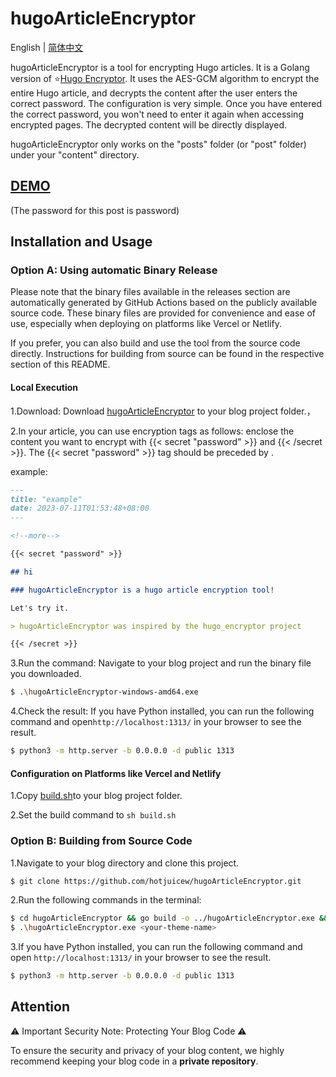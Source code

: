 # hugoArticleEncryptor

English | [简体中文](https://github.com/hotjuicew/hugoArticleEncryptor/blob/master/README-zh_CN.md)

hugoArticleEncryptor is a tool for encrypting Hugo articles. It is a Golang version of ⭐[Hugo Encryptor](https://github.com/Li4n0/hugo_encryptor).
It uses the AES-GCM algorithm to encrypt the entire Hugo article, and decrypts the content after the user enters the correct password.
The configuration is very simple. Once you have entered the correct password, you won't need to enter it again when accessing encrypted pages. The decrypted content will be directly displayed.

hugoArticleEncryptor only works on the "posts" folder (or "post" folder) under your "content" directory.

## [DEMO](https://juicebar-demo.add1.dev/)

(The password for this post is password)

## Installation and Usage

### Option A: Using automatic Binary Release

Please note that the binary files available in the releases section are automatically generated by GitHub Actions based on the publicly available source code. These binary files are provided for convenience and ease of use, especially when deploying on platforms like Vercel or Netlify.

If you prefer, you can also build and use the tool from the source code directly. Instructions for building from source can be found in the respective section of this README.

#### Local Execution

1.Download: Download [hugoArticleEncryptor](https://github.com/hotjuicew/hugoArticleEncryptor/releases/latest) to your blog project folder.，

2.In your article, you can use encryption tags as follows: enclose the content you want to encrypt with {{< secret "password" >}} and {{< /secret >}}. The {{< secret "password" >}} tag should be preceded by <!--more-->.

example:

```markdown
---
title: "example"
date: 2023-07-11T01:53:48+08:00
---

<!--more-->

{{< secret "password" >}}

## hi

### hugoArticleEncryptor is a hugo article encryption tool!

Let's try it.

> hugoArticleEncryptor was inspired by the hugo_encryptor project

{{< /secret >}}
```

3.Run the command: Navigate to your blog project and run the binary file you downloaded.

```bash
$ .\hugoArticleEncryptor-windows-amd64.exe
```

4.Check the result: If you have Python installed, you can run the following command and open`http://localhost:1313/` in your browser to see the result.

```bash
$ python3 -m http.server -b 0.0.0.0 -d public 1313
```

#### Configuration on Platforms like Vercel and Netlify

1.Copy [build.sh](https://github.com/hotjuicew/hugoArticleEncryptor/blob/master/exampleSite/build.sh)to your blog project folder.

2.Set the build command to `sh build.sh`

### Option B: Building from Source Code

1.Navigate to your blog directory and clone this project.

```bash
$ git clone https://github.com/hotjuicew/hugoArticleEncryptor.git
```

2.Run the following commands in the terminal:

```bash
$ cd hugoArticleEncryptor && go build -o ../hugoArticleEncryptor.exe && cd ..
$ .\hugoArticleEncryptor.exe <your-theme-name>
```

3.If you have Python installed, you can run the following command and open `http://localhost:1313/` in your browser to see the result.

```bash
$ python3 -m http.server -b 0.0.0.0 -d public 1313
```

## Attention

⚠️ Important Security Note: Protecting Your Blog Code ⚠️

To ensure the security and privacy of your blog content, we highly recommend keeping your blog code in a **private repository**.
